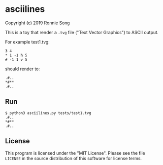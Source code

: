 # asciilines
Copyright (c) 2019 Ronnie Song

This is a toy that render a `.tvg` file ("Text Vector Graphics") to ASCII output.

For example test1.tvg:
```
3 4
* 1 -1 h 5
# -1 1 v 5
```
should render to:
```
.#..
*#**
.#..
```

## Run

```
$ python3 asciilines.py tests/test1.tvg
.#..
*#**
.#..
```

## License

This program is licensed under the "MIT License".  Please
see the file `LICENSE` in the source distribution of this
software for license terms.
